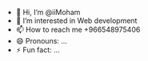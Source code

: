 - 👋 Hi, I’m @iiMoham
- 👀 I’m interested in Web development
- 📫 How to reach me +966548975406
- 😄 Pronouns: ...
- ⚡ Fun fact: ...

<!---
iiMoham/iiMoham is a ✨ special ✨ repository because its `README.md` (this file) appears on your GitHub profile.
You can click the Preview link to take a look at your changes.
--->
